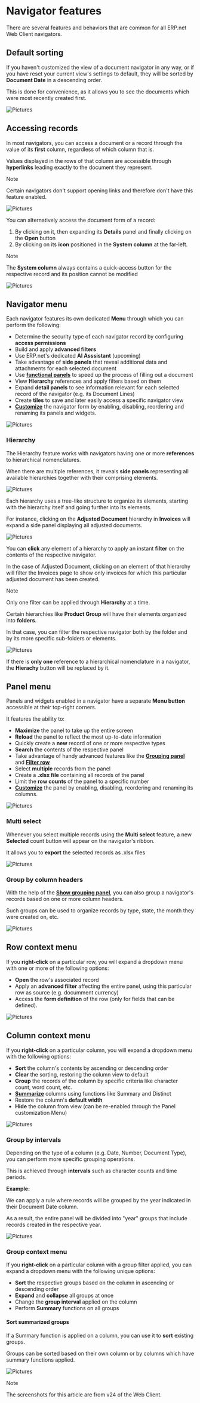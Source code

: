 # Navigator features

There are several features and behaviors that are common for all ERP.net Web Client navigators.

## Default sorting

If you haven't customized the view of a document navigator in any way, or if you have reset your current view's settings to default, they will be sorted by **Document Date** in a descending order.

This is done for convenience, as it allows you to see the documents which were most recently created first.

![Pictures](pictures/default_sorting.png)

## Accessing records

In most navigators, you can access a document or a record through the value of its **first** column, regardless of which column that is.

Values displayed in the rows of that column are accessible through **hyperlinks** leading exactly to the document they represent.

> [!NOTE]
> Certain navigators don't support opening links and therefore don't have this feature enabled.

![Pictures](pictures/hyperlinks_first_column.png)

You can alternatively access the document form of a record:

1. By clicking on it, then expanding its **Details** panel and finally clicking on the **Open** button
2. By clicking on its **icon** positioned in the **System column** at the far-left.

> [!NOTE]
> The **System column** always contains a quick-access button for the respective record and its position cannot be modified

![Pictures](pictures/access_document_twoways.png)

## Navigator menu

Each navigator features its own dedicated **Menu** through which you can perform the following:

* Determine the security type of each navigator record by configuring **access permissions**
* Build and apply **advanced filters**
* Use ERP.net's dedicated **AI Asssistant** (upcoming)
* Take advantage of **side panels** that reveal additional data and attachments for each selected document
* Use **[functional panels](./how-to/functional-panels/index.md)** to speed up the process of filling out a document
* View **Hierarchy** references and apply filters based on them
* Expand **detail panels** to see information relevant for each selected record of the navigator (e.g. its Document Lines)
* Create **tiles** to save and later easily access a specific navigator view
* **[Customize](https://docs.erp.net/webclient/introduction/how-to/ui-customization/access-to-views.html)** the navigator form by enabling, disabling, reordering and renaming its panels and widgets.

![Pictures](pictures/Menu_view_01_08.png)

### Hierarchy 

The Hierarchy feature works with navigators having one or more **references** to hierarchical nomenclatures.

When there are multiple references, it reveals **side panels** representing all available hierarchies together with their comprising elements.

![Pictures](pictures/Hierarchy_menu_01_08.png)

Each hierarchy uses a tree-like structure to organize its elements, starting with the hierarchy itself and going further into its elements.

For instance, clicking on the **Adjusted Document** hierarchy in **Invoices** will expand a side panel displaying all adjusted documents.

![Pictures](pictures/Hierarchy_Note_01_08.png)

You can **click** any element of a hierarchy to apply an instant **filter** on the contents of the respective navigator. 

In the case of Adjusted Document, clicking on an element of that hierarchy will filter the Invoices page to show only invoices for which this particular adjusted document has been created.

> [!NOTE]
> 
> Only one filter can be applied through **Hierarchy** at a time.

Certain hierarchies like **Product Group** will have their elements organized into **folders**.

In that case, you can filter the respective navigator both by the folder and by its more specific sub-folders or elements.

![Pictures](pictures/Hierarchy_view_01_08.png)

If there is **only one** reference to a hierarchical nomenclature in a navigator, the **Hierachy** button will be replaced by it. 

## Panel menu

Panels and widgets enabled in a navigator have a separate **Menu button** accessible at their top-right corners.

It features the ability to:

* **Maximize** the panel to take up the entire screen
* **Reload** the panel to reflect the most up-to-date information
* Quickly create a **new** record of one or more respective types
* **Search** the contents of the respective panel
* Take advantage of handy advanced features like the **[Grouping panel](https://docs.erp.net/webclient/introduction/my-apps/documents.html#show-grouping-panel)** and **[Filter row](https://docs.erp.net/webclient/introduction/how-to/filtering-expressions.html)**
* Select **multiple** records from the panel
* Create a **.xlsx file** containing all records of the panel
* Limit the **row counts** of the panel to a specific number
* **[Customize](https://docs.erp.net/webclient/introduction/how-to/ui-customization/customize-fields.html)** the panel by enabling, disabling, reordering and renaming its columns.

![Pictures](pictures/panel_menu.png)

### Multi select

Whenever you select multiple records using the **Multi select** feature, a new **Selected** count button will appear on the navigator's ribbon.

It allows you to **export** the selected records as .xlsx files

![Pictures](pictures/multiselect.png)

### Group by column headers

With the help of the **[Show grouping panel](https://docs.erp.net/webclient/introduction/my-apps/documents.html#show-grouping-panel)**, you can also group a navigator's records based on one or more column headers.

Such groups can be used to organize records by type, state, the month they were created on, etc.

![Pictures](pictures/group_by_headers.png)

## Row context menu

If you **right-click** on a particular row, you will expand a dropdown menu with one or more of the following options:

* **Open** the row's associated record
* Apply an **advanced filter** affecting the entire panel, using this particular row as source (e.g. documment currency)
* Access the **form definition** of the row (only for fields that can be defined).

![Pictures](pictures/row_context_menu.png)

## Column context menu

If you **right-click** on a particular column, you will expand a dropdown menu with the following options:

* **Sort** the column's contents by ascending or descending order
* **Clear** the sorting, restoring the column view to default
* **Group** the records of the column by specific criteria like character count, word count, etc.
* **[Summarize](https://docs.erp.net/webclient/introduction/my-apps/documents.html#summary)** columns using functions like Summary and Distinct
* Restore the column's **default width**
* **Hide** the column from view (can be re-enabled through the Panel customization Menu)

![Pictures](pictures/column_context_menu.png)

### Group by intervals

Depending on the type of a column (e.g. Date, Number, Document Type), you can perform more specific grouping operations.

This is achieved through **intervals** such as character counts and time periods.

**Example:**

We can apply a rule where records will be grouped by the year indicated in their Document Date column.

As a result, the entire panel will be divided into "year" groups that include records created in the respective year.

![Pictures](pictures/group_by.png)

### Group context menu

If you **right-click** on a particular column with a group filter applied, you can expand a dropdown menu with the following unique options:

* **Sort** the respective groups based on the column in ascending or descending order
* **Expand** and **collapse** all groups at once
* Change the **group interval** applied on the column
* Perform **Summary** functions on all groups 

#### Sort summarized groups

If a Summary function is applied on a column, you can use it to **sort** existing groups.

Groups can be sorted based on their own column or by columns which have summary functions applied.

![Pictures](pictures/sort_groups.png)

> [!NOTE]
> The screenshots for this article are from v24 of the Web Client.
